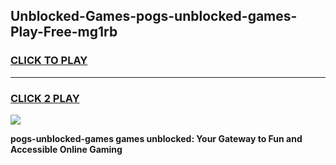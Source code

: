 
## Unblocked-Games-pogs-unblocked-games-Play-Free-mg1rb
<h3>
<a href="https://premium76.site?title=pogs-unblocked-games&ref=21A">CLICK TO PLAY</a></h3>
<hr>

<h3>
<a href="https://premium76.site?title=pogs-unblocked-games&ref=21A">CLICK 2 PLAY</a>
  
</h3>

<a href="https://premium76.site?title=pogs-unblocked-games&ref=21A"><img src="https://clearcache.store/games.png"></a>


**pogs-unblocked-games games unblocked: Your Gateway to Fun and Accessible Online Gaming**
